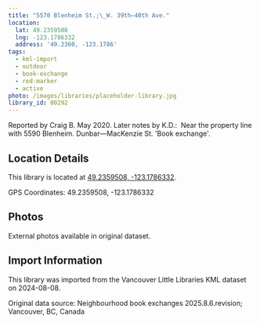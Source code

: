 ```yaml
---
title: "5570 Blenheim St.;\_W. 39th—40th Ave."
location:
  lat: 49.2359508
  lng: -123.1786332
  address: '49.2360, -123.1786'
tags:
  - kml-import
  - outdoor
  - book-exchange
  - red-marker
  - active
photo: /images/libraries/placeholder-library.jpg
library_id: 00292
---
```

Reported by Craig B. May 2020.
Later notes by K.D.:  Near the property line with 5590 Blenheim. Dunbar—MacKenzie St.
'Book exchange'.

## Location Details

This library is located at [49.2359508, -123.1786332](https://www.google.com/maps?q=49.2359508,-123.1786332).

GPS Coordinates: 49.2359508, -123.1786332

## Photos

External photos available in original dataset.

## Import Information

This library was imported from the Vancouver Little Libraries KML dataset on 2024-08-08.

Original data source: Neighbourhood book exchanges 2025.8.6.revision; Vancouver, BC, Canada

